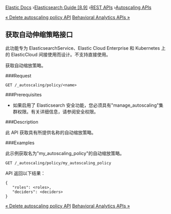

[Elastic Docs](/guide/) ›[Elasticsearch Guide [8.9]](index.md) ›[REST
APIs](rest-apis.md) ›[Autoscaling APIs](autoscaling-apis.md)

[« Delete autoscaling policy API](autoscaling-delete-autoscaling-policy.md)
[Behavioral Analytics APIs »](behavioral-analytics-apis.md)

## 获取自动伸缩策略接口

此功能专为 ElasticsearchService、Elastic Cloud Enterprise 和 Kubernetes 上的 ElasticCloud 间接使用而设计。不支持直接使用。

获取自动缩放策略。

###Request

    
    
    GET /_autoscaling/policy/<name>

###Prerequisites

* 如果启用了 Elasticsearch 安全功能，您必须具有"manage_autoscaling"集群权限。有关详细信息，请参阅安全权限。

###Description

此 API 获取具有所提供名称的自动缩放策略。

###Examples

此示例获取名为"my_autoscaling_policy"的自动缩放策略。

    
    
    GET /_autoscaling/policy/my_autoscaling_policy

API 返回以下结果：

    
    
    {
       "roles": <roles>,
       "deciders": <deciders>
    }

[« Delete autoscaling policy API](autoscaling-delete-autoscaling-policy.md)
[Behavioral Analytics APIs »](behavioral-analytics-apis.md)
